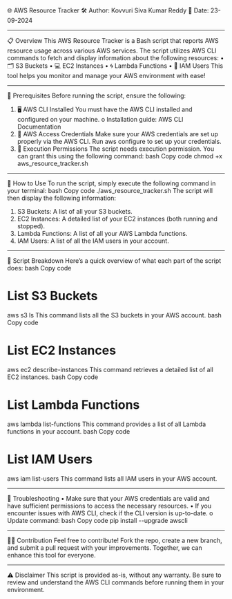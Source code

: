 🌐 AWS Resource Tracker
🛠️ Author: Kovvuri Siva Kumar Reddy
📅 Date: 23-09-2024
________________________________________
📋 Overview
This AWS Resource Tracker is a Bash script that reports AWS resource usage across various AWS services. The script utilizes AWS CLI commands to fetch and display information about the following resources:
•	🗂️ S3 Buckets
•	💻 EC2 Instances
•	🌀 Lambda Functions
•	👤 IAM Users
This tool helps you monitor and manage your AWS environment with ease!
________________________________________
🛑 Prerequisites
Before running the script, ensure the following:
1.	🖥️ AWS CLI Installed
You must have the AWS CLI installed and configured on your machine.
o	Installation guide: AWS CLI Documentation
2.	🔐 AWS Access Credentials
Make sure your AWS credentials are set up properly via the AWS CLI.
Run aws configure to set up your credentials.
3.	🔧 Execution Permissions
The script needs execution permission. You can grant this using the following command:
bash
Copy code
chmod +x aws_resource_tracker.sh
________________________________________
🚀 How to Use
To run the script, simply execute the following command in your terminal:
bash
Copy code
./aws_resource_tracker.sh
The script will then display the following information:
1.	S3 Buckets: A list of all your S3 buckets.
2.	EC2 Instances: A detailed list of your EC2 instances (both running and stopped).
3.	Lambda Functions: A list of all your AWS Lambda functions.
4.	IAM Users: A list of all the IAM users in your account.
________________________________________
🔧 Script Breakdown
Here’s a quick overview of what each part of the script does:
bash
Copy code
# List S3 Buckets
aws s3 ls
This command lists all the S3 buckets in your AWS account.
bash
Copy code
# List EC2 Instances
aws ec2 describe-instances
This command retrieves a detailed list of all EC2 instances.
bash
Copy code
# List Lambda Functions
aws lambda list-functions
This command provides a list of all Lambda functions in your account.
bash
Copy code
# List IAM Users
aws iam list-users
This command lists all IAM users in your AWS account.
________________________________________
🔄 Troubleshooting
•	Make sure that your AWS credentials are valid and have sufficient permissions to access the necessary resources.
•	If you encounter issues with AWS CLI, check if the CLI version is up-to-date.
o	Update command:
bash
Copy code
pip install --upgrade awscli
________________________________________
🧑‍💻 Contribution
Feel free to contribute! Fork the repo, create a new branch, and submit a pull request with your improvements. Together, we can enhance this tool for everyone.
________________________________________
⚠️ Disclaimer
This script is provided as-is, without any warranty. Be sure to review and understand the AWS CLI commands before running them in your environment.

